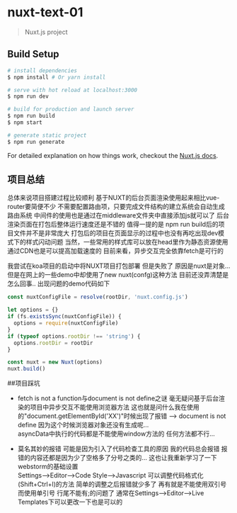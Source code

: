 # nuxt-text-01

> Nuxt.js project

## Build Setup

``` bash
# install dependencies
$ npm install # Or yarn install

# serve with hot reload at localhost:3000
$ npm run dev

# build for production and launch server
$ npm run build
$ npm start

# generate static project
$ npm run generate
```

For detailed explanation on how things work, checkout the [Nuxt.js docs](https://github.com/nuxt/nuxt.js).
## 项目总结

总体来说项目搭建过程比较顺利
基于NUXT的后台页面渲染使用起来相比vue-router要简便不少
不需要配置路由项，只要完成文件结构的建立系统会自动生成路由系统
中间件的使用也是通过在middleware文件夹中直接添加js就可以了
后台渲染页面在打包后整体运行速度还是不错的
值得一提的是 npm run build后的项目文件并不是非常庞大
打包后的项目在页面显示的过程中也没有再吃出现dev模式下的样式闪动问题
当然，一些常用的样式库可以放在head里作为静态资源使用
通过CDN也是可以提高加载速度的
目前来看，异步交互完全依靠fetch是可行的

我尝试在koa项目的启动中将NUXT项目打包部署
但是失败了
原因是nuxt是对象...
但是在网上的一些demo中却使用了new nuxt(confg)这种方法
目前还没弄清楚是怎么回事..
出现问题的demo代码如下
```js
const nuxtConfigFile = resolve(rootDir, 'nuxt.config.js')

let options = {}
if (fs.existsSync(nuxtConfigFile)) {
  options = require(nuxtConfigFile)
}
if (typeof options.rootDir !== 'string') {
  options.rootDir = rootDir
}

const nuxt = new Nuxt(options)
nuxt.build()
```
##项目踩坑
+ fetch is not a function与document is not define之谜
毫无疑问基于后台渲染的项目中异步交互不能使用浏览器方法
这也就是问什么我在使用的"document.getElementById('XX')"时候出现了报错 --> document is not define
因为这个时候浏览器对象还没有生成呢...  
asyncData中执行的代码都是不能使用window方法的
任何方法都不行...

+ 莫名其妙的报错
可能是因为引入了代码检查工具的原因
我的代码总会报错
报错的内容还都是因为少了空格多了分号之类的...
这也让我重新学习了一下webstorm的基础设置  
Settings-->Editor-->Code Style-->Javascript
可以调整代码格式化(Shift+Ctrl+l)的方法
简单的调整之后报错就少多了
再有就是不能使用双引号而使用单引号
行尾不能有;的问题了
通常在Settings-->Editor-->Live Templates下可以更改一下也是可以的
